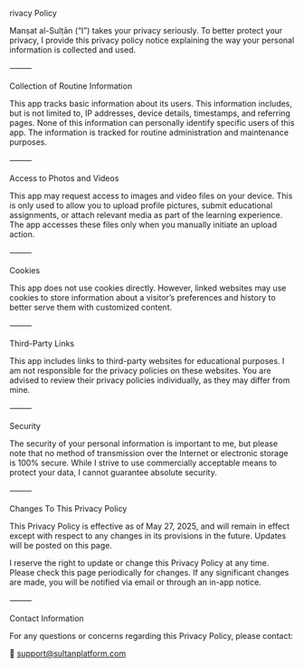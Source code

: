 rivacy Policy

Manṣat al-Sulṭān (“I”) takes your privacy seriously. To better protect your privacy, I provide this privacy policy notice explaining the way your personal information is collected and used.

⸻

Collection of Routine Information

This app tracks basic information about its users. This information includes, but is not limited to, IP addresses, device details, timestamps, and referring pages. None of this information can personally identify specific users of this app. The information is tracked for routine administration and maintenance purposes.

⸻

Access to Photos and Videos

This app may request access to images and video files on your device. This is only used to allow you to upload profile pictures, submit educational assignments, or attach relevant media as part of the learning experience. The app accesses these files only when you manually initiate an upload action.

⸻

Cookies

This app does not use cookies directly. However, linked websites may use cookies to store information about a visitor’s preferences and history to better serve them with customized content.

⸻

Third-Party Links

This app includes links to third-party websites for educational purposes. I am not responsible for the privacy policies on these websites. You are advised to review their privacy policies individually, as they may differ from mine.

⸻

Security

The security of your personal information is important to me, but please note that no method of transmission over the Internet or electronic storage is 100% secure. While I strive to use commercially acceptable means to protect your data, I cannot guarantee absolute security.

⸻

Changes To This Privacy Policy

This Privacy Policy is effective as of May 27, 2025, and will remain in effect except with respect to any changes in its provisions in the future. Updates will be posted on this page.

I reserve the right to update or change this Privacy Policy at any time. Please check this page periodically for changes. If any significant changes are made, you will be notified via email or through an in-app notice.

⸻

Contact Information

For any questions or concerns regarding this Privacy Policy, please contact:

📧 support@sultanplatform.com
